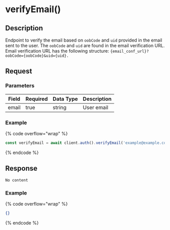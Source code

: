# verifyEmail()

## Description

Endpoint to verify the email based on `oobCode` and `uid` provided in the email sent to the user. The `oobCode` and `uid` are found in the email verification URL. Email verification URL has the following structure: `{email_conf_url}?oobCode={oobCode}&uid={uid}.`

## Request

### Parameters

<table><thead><tr><th>Field</th><th data-type="checkbox">Required</th><th>Data Type</th><th>Description</th></tr></thead><tbody><tr><td>email</td><td>true</td><td>string</td><td>User email</td></tr></tbody></table>

### Example

{% code overflow="wrap" %}
```javascript
const verifyEmail = await client.auth().verifyEmail('example@example.com')
```
{% endcode %}

## Response

`No content`

### Example

{% code overflow="wrap" %}
```json
{}
```
{% endcode %}

##
